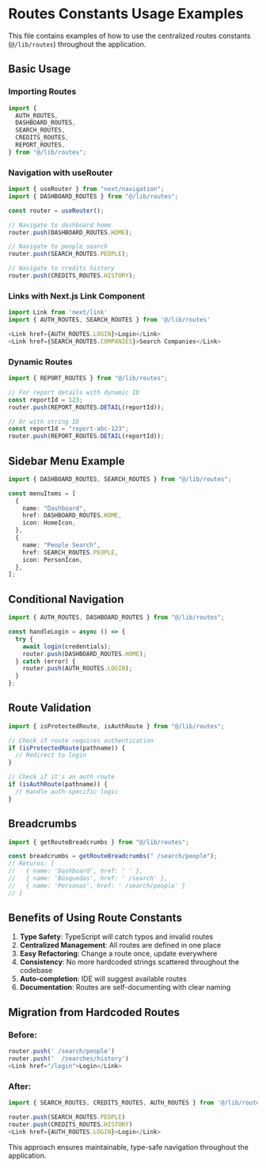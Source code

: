 # Routes Constants Usage Examples

This file contains examples of how to use the centralized routes constants (`@/lib/routes`) throughout the application.

## Basic Usage

### Importing Routes

```typescript
import {
  AUTH_ROUTES,
  DASHBOARD_ROUTES,
  SEARCH_ROUTES,
  CREDITS_ROUTES,
  REPORT_ROUTES,
} from "@/lib/routes";
```

### Navigation with useRouter

```typescript
import { useRouter } from "next/navigation";
import { DASHBOARD_ROUTES } from "@/lib/routes";

const router = useRouter();

// Navigate to dashboard home
router.push(DASHBOARD_ROUTES.HOME);

// Navigate to people search
router.push(SEARCH_ROUTES.PEOPLE);

// Navigate to credits history
router.push(CREDITS_ROUTES.HISTORY);
```

### Links with Next.js Link Component

```typescript
import Link from 'next/link'
import { AUTH_ROUTES, SEARCH_ROUTES } from '@/lib/routes'

<Link href={AUTH_ROUTES.LOGIN}>Login</Link>
<Link href={SEARCH_ROUTES.COMPANIES}>Search Companies</Link>
```

### Dynamic Routes

```typescript
import { REPORT_ROUTES } from "@/lib/routes";

// For report details with dynamic ID
const reportId = 123;
router.push(REPORT_ROUTES.DETAIL(reportId));

// Or with string ID
const reportId = "report-abc-123";
router.push(REPORT_ROUTES.DETAIL(reportId));
```

## Sidebar Menu Example

```typescript
import { DASHBOARD_ROUTES, SEARCH_ROUTES } from "@/lib/routes";

const menuItems = [
  {
    name: "Dashboard",
    href: DASHBOARD_ROUTES.HOME,
    icon: HomeIcon,
  },
  {
    name: "People Search",
    href: SEARCH_ROUTES.PEOPLE,
    icon: PersonIcon,
  },
];
```

## Conditional Navigation

```typescript
import { AUTH_ROUTES, DASHBOARD_ROUTES } from "@/lib/routes";

const handleLogin = async () => {
  try {
    await login(credentials);
    router.push(DASHBOARD_ROUTES.HOME);
  } catch (error) {
    router.push(AUTH_ROUTES.LOGIN);
  }
};
```

## Route Validation

```typescript
import { isProtectedRoute, isAuthRoute } from "@/lib/routes";

// Check if route requires authentication
if (isProtectedRoute(pathname)) {
  // Redirect to login
}

// Check if it's an auth route
if (isAuthRoute(pathname)) {
  // Handle auth-specific logic
}
```

## Breadcrumbs

```typescript
import { getRouteBreadcrumbs } from "@/lib/routes";

const breadcrumbs = getRouteBreadcrumbs(" /search/people");
// Returns: [
//   { name: 'Dashboard', href: ' ' },
//   { name: 'Búsquedas', href: ' /search' },
//   { name: 'Personas', href: ' /search/people' }
// ]
```

## Benefits of Using Route Constants

1. **Type Safety**: TypeScript will catch typos and invalid routes
2. **Centralized Management**: All routes are defined in one place
3. **Easy Refactoring**: Change a route once, update everywhere
4. **Consistency**: No more hardcoded strings scattered throughout the codebase
5. **Auto-completion**: IDE will suggest available routes
6. **Documentation**: Routes are self-documenting with clear naming

## Migration from Hardcoded Routes

### Before:

```typescript
router.push(' /search/people')
router.push('  /searches/history')
<Link href="/login">Login</Link>
```

### After:

```typescript
import { SEARCH_ROUTES, CREDITS_ROUTES, AUTH_ROUTES } from '@/lib/routes'

router.push(SEARCH_ROUTES.PEOPLE)
router.push(CREDITS_ROUTES.HISTORY)
<Link href={AUTH_ROUTES.LOGIN}>Login</Link>
```

This approach ensures maintainable, type-safe navigation throughout the application.
